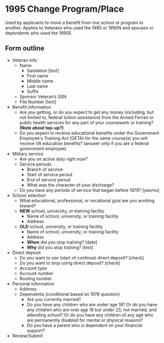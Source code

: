 # 1995 Change Program/Place
Used by applicants to move a benefit from one school or program to another. Applies to Veterans who used the 1990 or 1990N and spouses or dependents who used the 1990E.

## Form outline
- Veteran info
    - Name
        - Salutation [text]
        - First name
        - Middle name
        - Last name
        - Suffix
    - Sponsor Veteran’s SSN
    - File Number [text]
- Benefit information
    - Are you getting, or do you expect to get any money (including, but not limited to, federal tuition assistance) from the Armed Forces or public health services for any part of your coursework or training? **(Note about top-up?)**
    - Do you expect to receive educational benefits under the Government Employee's Training Act (GETA) for the same course(s) you will receive VA education benefits? (answer only if you are a federal government employee)
- Military service
    - Are you on active duty right now?
    - Service periods
      - Branch of service
      - Start of service period
      - End of service period
      - What was the character of your discharge?
    - Do you have any periods of service that began before 1978? [yes/no]
- School selection
    - What educational, professional, or vocational goal are you working toward?
    - **NEW** school, university, or training facility
        - Name of school, university, or training facility
        - Address
    - **OLD** school, university, or training facility
        - Name of school, university, or training facility
        - Address
        - **When** did you stop training? [date]
        - **Why** did you stop training? [text]
- Direct deposit
    - Do you want to use (start of continue) direct deposit? [check]
    - Do you want to stop using direct deposit? [check]
    - Account type
    - Account number
    - Routing number
- Personal information
    - Address
    - Dependents (conditional based on 1978 question)
        - Are you currently married?
        - Do you have any children who are under age 18? Or do you have any children who are over age 18 but under 23, not married, and attending school? Or do you have any children of any age who are permanently disabled for mental or physical reasons?
        - Do you have a parent who is dependent on your financial support?
- Review/Submit
